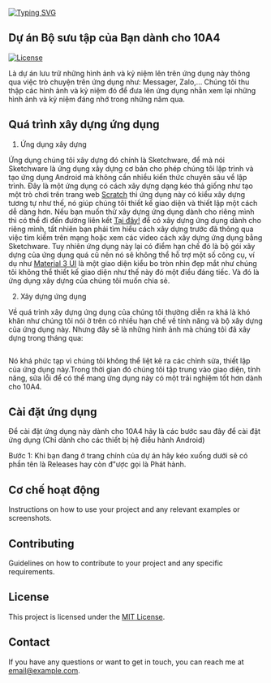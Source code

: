[![Typing SVG](https://readme-typing-svg.demolab.com?font=Fira+Code&duration=3000&pause=1000&color=84F0F7C9&center=true&vCenter=true&width=450&lines=Xin+ch%C3%A0o%2C+t%C3%B4i+l%C3%A0+NguyenHienN!;V%C3%A0+kh%C3%B4ng+c%C3%B3+g%C3%AC+c%E1%BA%A3+%C2%AF%E2%81%A0%5C%E2%81%A0_%E2%81%A0(%E2%81%A0%E3%83%84%E2%81%A0)%E2%81%A0_%E2%81%A0%2F%E2%81%A0%C2%AF)](https://git.io/typing-svg)

## Dự án Bộ sưu tập của Bạn dành cho 10A4
[![License](https://img.shields.io/badge/license-MIT-blue.svg?style=flat-square)](LICENSE)

Là dự án lưu trữ những hình ảnh và kỷ niệm lên trên ứng dụng này thông qua việc trò chuyện trên ứng dụng như: Messager, Zalo,... Chúng tôi thu thập các hình ảnh và kỷ niệm đó để đưa lên ứng dụng nhằn xem lại những hình ảnh và kỷ niệm đáng nhớ trong những năm qua.

## Quá trình xây dựng ứng dụng

1. Ứng dụng xây dựng

Ứng dụng chúng tôi xây dựng đó chính là Sketchware, để mà nói Sketchware là ứng dụng xây dựng cơ bản cho phép chúng tôi lập trình và tạo ứng dụng Android mà không cần nhiều kiến thức chuyên sâu về lập trình. Đây là một ứng dụng có cách xây dựng dạng kéo thả giống như tạo một trò chơi trên trang web [Scratch](https://www.google.com/search?client=ms-android-samsung-ga-rev1&sca_esv=e095c950f9c2c4db&sxsrf=ADLYWIJqXG87cFF1TxesX12jC_yWv2HTWw:1734018500548&q=scratch&udm=2&fbs=AEQNm0D7NTKsOqMPi-yhU7bWDsijXeHIssQxQHiKhz3Orm0Szk2q6O3Esev6DIwpyqAb2BjXuzUhoSCU4R7jIJwKXYznPH2lW7oQcnijlNKyhRLD_iy-AMqbYySg1yETdDGkOCPzyyGBCE7ol03I13rjd-JZDlQzGpZM7U6YIadvhhj1QJ-YNRWgGD-1l3p_GsHwWbpQ4oA7GSn7AXZPjve060dfF0X6CM7K0iB623xIfuraxDHxFt-VPeyxz-VWO9u0ngO2nXLj&sa=X&sqi=2&ved=2ahUKEwj-gommyqKKAxUXc_UHHQ35H_EQtKgLegQIERAB&biw=412&bih=777&dpr=2.63) thì ứng dụng này có kiểu xây dựng tương tự như thế, nó giúp chúng tôi thiết kế giao diện và thiết lập một cách dễ dàng hơn. Nếu bạn muốn thử xây dựng ứng dụng dành cho riêng mình thì có thể đi đến đường liên kết [Tại đây!](https://sketchware.pro/) để có xây dựng ứng dụng dành cho riêng mình, tất nhiên bạn phải tìm hiểu cách xây dựng trước đã thông qua việc tìm kiếm trên mạng hoặc xem các video cách xây dựng ứng dụng bằng Sketchware. Tuy nhiên ứng dụng này lại có điểm hạn chế đó là bộ gói xây dựng của ứng dụng quá cũ nên nó sẽ không thể hỗ trợ một số công cụ, ví dụ như [Material 3 UI](https://www.google.com/search?client=ms-android-samsung-ga-rev1&sca_esv=fb1c0acde680984c&q=material+3&udm=2&fbs=AEQNm0Aa4sjWe7Rqy32pFwRj0UkWd8nbOJfsBGGB5IQQO6L3J603JUkR9Y5suk8yuy50qOYMMWTNCTu57lKPsZpPcfqPQwPMMD4P0WXn1oc4jxGqglhioY4PnpMEMUN-Wr1rQqlPidkHfEJLzQw1WUkXK2_N5uMVXAz9LRtNJIaAxDCODqExrRtWYnTYi5Y-2RpDv0B0YDCPZjQ8OWYx659eaZTQTFsQOw&sa=X&ved=2ahUKEwitic7rxKSKAxXhj68BHTHuFAUQtKgLegQIGRAB&biw=412&bih=777&dpr=2.63) là một giao diện kiểu bo tròn nhìn đẹp mắt như chúng tôi không thể thiết kế giao diện như thế này đó một điều đáng tiếc. Và đó là ứng dụng xây dựng của chúng tôi muốn chia sẻ. 

2. Xây dựng ứng dụng

Về quá trình xây dựng ứng dụng của chúng tôi thường diễn ra khá là khó khăn như chúng tôi nói ở trên có nhiều hạn chế về tính năng và bộ xây dựng của ứng dụng này. Nhưng đây sẽ là những hình ảnh mà chúng tôi đã xây dựng trong tháng qua:

<img src="">

Nó khá phức tạp vì chúng tôi không thể liệt kê ra các chỉnh sửa, thiết lập của ứng dụng này.Trong thời gian đó chúng tôi tập trung vào giao diện, tính năng, sửa lỗi để có thể mang ứng dụng này có một trải nghiệm tốt hơn dành cho 10A4.

## Cài đặt ứng dụng

Để cài đặt ứng dụng này dành cho 10A4 hãy là các bước sau đây để cài đặt ứng dụng (Chỉ dành cho các thiết bị hệ điều hành Android)

Bước 1: Khi bạn đang ở trang chính của dự án hãy kéo xuống dưới sẽ có phần tên là Releases hay còn đ"ược gọi là Phát hành.


## Cơ chế hoạt động

Instructions on how to use your project and any relevant examples or screenshots.

## Contributing

Guidelines on how to contribute to your project and any specific requirements.

## License

This project is licensed under the [MIT License](LICENSE).

## Contact

If you have any questions or want to get in touch, you can reach me at [email@example.com](mailto:email@example.com).
